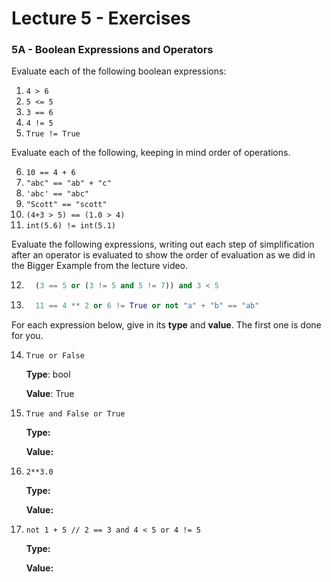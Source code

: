 # Lecture 5 - Exercises

### 5A - Boolean Expressions and Operators

Evaluate each of the following boolean expressions:

1. `4 > 6`
2. `5 <= 5`
3. `3 == 6`
4. `4 != 5`
5. `True != True`



Evaluate each of the following, keeping in mind order of operations.

6. `10 == 4 + 6`
7. `"abc" == "ab" + "c"`
8. `'abc' == "abc"`
9. `"Scott" == "scott"`
10. `(4+3 > 5) == (1.0 > 4)`
11. `int(5.6) != int(5.1)`



Evaluate the following expressions, writing out each step of simplification after an operator is evaluated to show the order of evaluation as we did in the Bigger Example from the lecture video.

12. ```python
      (3 == 5 or (3 != 5 and 5 != 7)) and 3 < 5
      ```

13. ```python
      11 == 4 ** 2 or 6 != True or not "a" + "b" == "ab" 
      ```



For each expression below, give in its **type** and **value**. The first one is done for you.

14. `True or False`
      
      **Type**: bool
      
      **Value**: True

15. `True and False or True`
   
      **Type:**
   
      **Value:**
   
16. `2**3.0`
   
      **Type:**
   
      **Value:**
   
17. `not 1 + 5 // 2 == 3 and 4 < 5 or 4 != 5`
   
      **Type:**
   
      **Value:**


